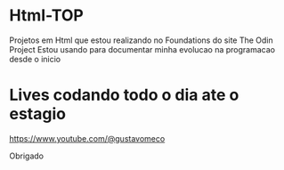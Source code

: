 # Html-TOP
Projetos em Html que estou realizando no Foundations do site The Odin Project
Estou usando para documentar minha evolucao na programacao desde o inicio

# Lives codando todo o dia ate o estagio
https://www.youtube.com/@gustavomeco

Obrigado
